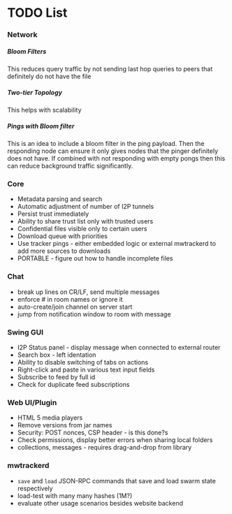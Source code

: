# TODO List

### Network

##### Bloom Filters

This reduces query traffic by not sending last hop queries to peers that definitely do not have the file

##### Two-tier Topology

This helps with scalability

##### Pings with Bloom filter

This is an idea to include a bloom filter in the ping payload.  Then the responding node can ensure it only gives nodes that the pinger definitely does not have.  If combined with not responding with empty pongs then this can reduce background traffic significantly.

### Core

* Metadata parsing and search
* Automatic adjustment of number of I2P tunnels
* Persist trust immediately
* Ability to share trust list only with trusted users
* Confidential files visible only to certain users
* Download queue with priorities 
* Use tracker pings - either embedded logic or external mwtrackerd to add more sources to downloads
* PORTABLE - figure out how to handle incomplete files

### Chat
* break up lines on CR/LF, send multiple messages
* enforce # in room names or ignore it
* auto-create/join channel on server start
* jump from notification window to room with message

### Swing GUI
* I2P Status panel - display message when connected to external router
* Search box - left identation
* Ability to disable switching of tabs on actions
* Right-click and paste in various text input fields
* Subscribe to feed by full id
* Check for duplicate feed subscriptions

### Web UI/Plugin
* HTML 5 media players
* Remove versions from jar names
* Security: POST nonces, CSP header - is this done?s
* Check permissions, display better errors when sharing local folders
* collections, messages - requires drag-and-drop from library

### mwtrackerd
* `save` and `load` JSON-RPC commands that save and load swarm state respectively
* load-test with many many hashes (1M?)
* evaluate other usage scenarios besides website backend 
